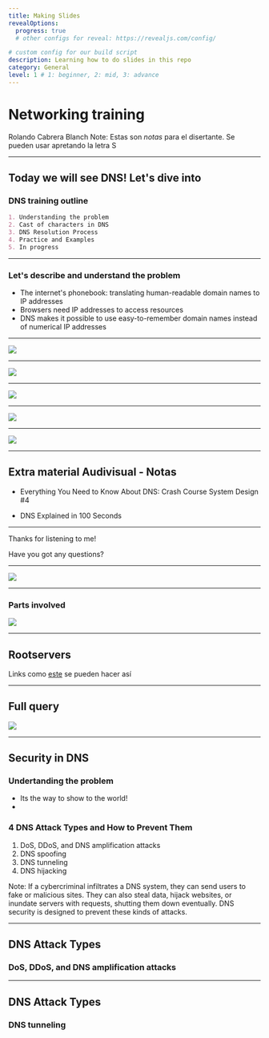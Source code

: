 ```yaml
---
title: Making Slides
revealOptions:
  progress: true
  # other configs for reveal: https://revealjs.com/config/

# custom config for our build script
description: Learning how to do slides in this repo
category: General
level: 1 # 1: beginner, 2: mid, 3: advance
---
```

# Networking training

Rolando Cabrera Blanch
Note:
Estas son _notas_ para el disertante. Se pueden usar apretando la letra S

---

## Today we will see DNS! Let's dive into
### DNS training outline

```md
1. Understanding the problem
2. Cast of characters in DNS
3. DNS Resolution Process
4. Practice and Examples
5. In progress
```

---

### Let's describe and understand the problem
- The internet's phonebook: translating human-readable domain names to IP addresses
- Browsers need IP addresses to access resources
- DNS makes it possible to use easy-to-remember domain names instead of numerical IP addresses

---

<!-- ## Basic Concepts
#### What is DNS and what is it used for? -->

<!-- <span style="font-size: 16px;">Translates Domain name Sistems into Internet protocols .</span> -->

<!-- Translates Domain name Sistems into Internet protocols 

![](images/dns_basic.png) -->

<!-- ---

## Basic Concepts
#### How DNS works: Domain name resolution

- Complex process. 
- We need to know what are the components here. 
  - DNS recursor
  - Root nameservers
  - TLD nameservers
  - Authoritative nameservers -->

<!-- El proceso de solución de DNS supone convertir un nombre de servidor (como www.example.com) en una dirección IP compatible con el ordenador (como 192.168.1.1). Se da una dirección IP a cada dispositivo en Internet, y esa dirección será necesaria para encontrar el dispositivo apropiado de Internet, al igual que se usa la dirección de una calle para encontrar una casa concreta. Cuando un usuario quiere cargar una página, se debe traducir lo que el usuario escribe en su navegador web (example.com) a una dirección que el ordenador pueda entender para poder localizar la página web de example.com -->

<!-- Note: 
In a usual DNS query, the URL typed in by the user has to go through four servers for the IP address to be provided. The four servers work with each other to get the correct IP address to the client, and they include: -->

<!-- <img src="images/players.png" alt="DNS Life Cycle" width="600" height="600"> -->
![](images/castofchars.png)

---

![](images/types_of_servers.svg)

---

![](images/hierarchy_dns.png)

---

![](images/life_dns.png)

---

![](images/dns_records.svg)

---

## Extra material Audivisual  - Notas

- Everything You Need to Know About DNS: Crash Course System Design #4 [](https://www.youtube.com/watch?v=27r4Bzuj5NQ)

- DNS Explained in 100 Seconds [](https://www.youtube.com/watch?v=UVR9lhUGAyU) 

---

Thanks for listening to me! 

Have you got any questions?

---

![](images/meme_great_job.jpg)

---

### Parts involved


![](images/dns_server_types.png)

---

## Rootservers

Links como [este](https://root-servers.org/) se pueden hacer así

---

## Full query 

![](images/full_dns_query.png)


---

## Security in DNS

### Undertanding the problem 
- Its the way to show to the world!
- 

### 4 DNS Attack Types and How to Prevent Them
1. DoS, DDoS, and DNS amplification attacks
2. DNS spoofing
3. DNS tunneling
4. DNS hijacking

Note: 
If a cybercriminal infiltrates a DNS system, they can send users to fake or malicious sites. They can also steal data, hijack websites, or inundate servers with requests, shutting them down eventually. DNS security is designed to prevent these kinds of attacks.

--- 
## DNS Attack Types
### DoS, DDoS, and DNS amplification attacks

---
## DNS Attack Types
### DNS tunneling